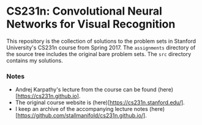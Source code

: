 # CS231n: Convolutional Neural Networks for Visual Recognition
This repository is the collection of solutions to the problem sets in Stanford
University's CS231n course from Spring 2017. The `assignments` directory of the
source tree includes the original bare problem sets. The `src` directory contains my
solutions.

### Notes
* Andrej Karpathy's lecture from the course can be found (here)[https://cs231n.github.io].
* The original course website is (here)[https://cs231n.stanford.edu/].
* I keep an archive of the accompanying lecture notes (here)[https://github.com/stallmanifold/cs231n.github.io/].
